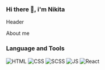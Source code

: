 ### Hi there 👋, i'm Nikita

Header

About me

### Language and Tools
![HTML](https://img.shields.io/badge/HTML-090909?style=for-the-badge&logo=html)
![CSS](https://img.shields.io/badge/CSS-090909?style=for-the-badge&logo=CSS)
![SCSS](https://img.shields.io/badge/SCSS-090909?style=for-the-badge&logo=SCSS)
![JS](https://img.shields.io/badge/JavaScript-090909?style=for-the-badge&logo=JavaScript)
![React](https://img.shields.io/badge/React-090909?style=for-the-badge&logo=React)